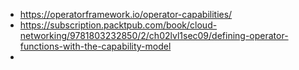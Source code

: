 

- https://operatorframework.io/operator-capabilities/
- https://subscription.packtpub.com/book/cloud-networking/9781803232850/2/ch02lvl1sec09/defining-operator-functions-with-the-capability-model
- 
